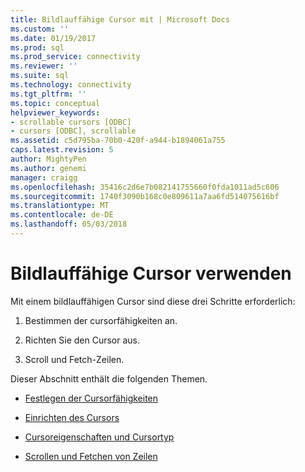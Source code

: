 ```yaml
---
title: Bildlauffähige Cursor mit | Microsoft Docs
ms.custom: ''
ms.date: 01/19/2017
ms.prod: sql
ms.prod_service: connectivity
ms.reviewer: ''
ms.suite: sql
ms.technology: connectivity
ms.tgt_pltfrm: ''
ms.topic: conceptual
helpviewer_keywords:
- scrollable cursors [ODBC]
- cursors [ODBC], scrollable
ms.assetid: c5d795ba-70b0-420f-a944-b1894061a755
caps.latest.revision: 5
author: MightyPen
ms.author: genemi
manager: craigg
ms.openlocfilehash: 35416c2d6e7b082141755660f0fda1011ad5c606
ms.sourcegitcommit: 1740f3090b168c0e809611a7aa6fd514075616bf
ms.translationtype: MT
ms.contentlocale: de-DE
ms.lasthandoff: 05/03/2018
---
```

# <a name="using-scrollable-cursors"></a>Bildlauffähige Cursor verwenden
Mit einem bildlauffähigen Cursor sind diese drei Schritte erforderlich:  
  
1.  Bestimmen der cursorfähigkeiten an.  
  
2.  Richten Sie den Cursor aus.  
  
3.  Scroll und Fetch-Zeilen.  
  
 Dieser Abschnitt enthält die folgenden Themen.  
  
-   [Festlegen der Cursorfähigkeiten](../../../odbc/reference/develop-app/determining-cursor-capabilities.md)  
  
-   [Einrichten des Cursors](../../../odbc/reference/develop-app/setting-up-the-cursor.md)  
  
-   [Cursoreigenschaften und Cursortyp](../../../odbc/reference/develop-app/cursor-characteristics-and-cursor-type.md)  
  
-   [Scrollen und Fetchen von Zeilen](../../../odbc/reference/develop-app/scrolling-and-fetching-rows-odbc.md)
